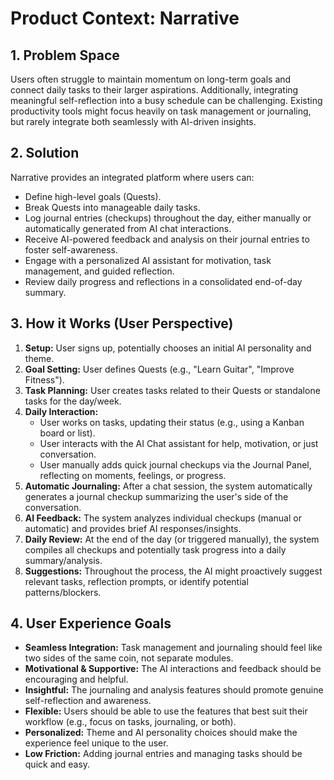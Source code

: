 # Product Context: Narrative

## 1. Problem Space
Users often struggle to maintain momentum on long-term goals and connect daily tasks to their larger aspirations. Additionally, integrating meaningful self-reflection into a busy schedule can be challenging. Existing productivity tools might focus heavily on task management or journaling, but rarely integrate both seamlessly with AI-driven insights.

## 2. Solution
Narrative provides an integrated platform where users can:
*   Define high-level goals (Quests).
*   Break Quests into manageable daily tasks.
*   Log journal entries (checkups) throughout the day, either manually or automatically generated from AI chat interactions.
*   Receive AI-powered feedback and analysis on their journal entries to foster self-awareness.
*   Engage with a personalized AI assistant for motivation, task management, and guided reflection.
*   Review daily progress and reflections in a consolidated end-of-day summary.

## 3. How it Works (User Perspective)
1.  **Setup:** User signs up, potentially chooses an initial AI personality and theme.
2.  **Goal Setting:** User defines Quests (e.g., "Learn Guitar", "Improve Fitness").
3.  **Task Planning:** User creates tasks related to their Quests or standalone tasks for the day/week.
4.  **Daily Interaction:**
    *   User works on tasks, updating their status (e.g., using a Kanban board or list).
    *   User interacts with the AI Chat assistant for help, motivation, or just conversation.
    *   User manually adds quick journal checkups via the Journal Panel, reflecting on moments, feelings, or progress.
5.  **Automatic Journaling:** After a chat session, the system automatically generates a journal checkup summarizing the user's side of the conversation.
6.  **AI Feedback:** The system analyzes individual checkups (manual or automatic) and provides brief AI responses/insights.
7.  **Daily Review:** At the end of the day (or triggered manually), the system compiles all checkups and potentially task progress into a daily summary/analysis.
8.  **Suggestions:** Throughout the process, the AI might proactively suggest relevant tasks, reflection prompts, or identify potential patterns/blockers.

## 4. User Experience Goals
*   **Seamless Integration:** Task management and journaling should feel like two sides of the same coin, not separate modules.
*   **Motivational & Supportive:** The AI interactions and feedback should be encouraging and helpful.
*   **Insightful:** The journaling and analysis features should promote genuine self-reflection and awareness.
*   **Flexible:** Users should be able to use the features that best suit their workflow (e.g., focus on tasks, journaling, or both).
*   **Personalized:** Theme and AI personality choices should make the experience feel unique to the user.
*   **Low Friction:** Adding journal entries and managing tasks should be quick and easy.
